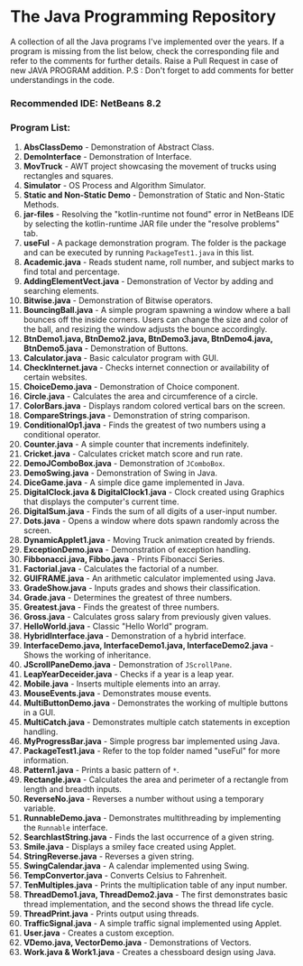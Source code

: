 # The Java Programming Repository

A collection of all the Java programs I've implemented over the years. If a program is missing from the list below, check the corresponding file and refer to the comments for further details. Raise a Pull Request in case of new JAVA PROGRAM addition. 
P.S : Don't forget to add comments for better understandings in the code.

### Recommended IDE: NetBeans 8.2

### Program List:

1. **AbsClassDemo** - Demonstration of Abstract Class.
2. **DemoInterface** - Demonstration of Interface.
3. **MovTruck** - AWT project showcasing the movement of trucks using rectangles and squares.
4. **Simulator** - OS Process and Algorithm Simulator.
5. **Static and Non-Static Demo** - Demonstration of Static and Non-Static Methods.
6. **jar-files** - Resolving the "kotlin-runtime not found" error in NetBeans IDE by selecting the kotlin-runtime JAR file under the "resolve problems" tab.
7. **useFul** - A package demonstration program. The folder is the package and can be executed by running `PackageTest1.java` in this list.
8. **Academic.java** - Reads student name, roll number, and subject marks to find total and percentage.
9. **AddingElementVect.java** - Demonstration of Vector by adding and searching elements.
10. **Bitwise.java** - Demonstration of Bitwise operators.
11. **BouncingBall.java** - A simple program spawning a window where a ball bounces off the inside corners. Users can change the size and color of the ball, and resizing the window adjusts the bounce accordingly.
12. **BtnDemo1.java, BtnDemo2.java, BtnDemo3.java, BtnDemo4.java, BtnDemo5.java** - Demonstration of Buttons.
13. **Calculator.java** - Basic calculator program with GUI.
14. **CheckInternet.java** - Checks internet connection or availability of certain websites.
15. **ChoiceDemo.java** - Demonstration of Choice component.
16. **Circle.java** - Calculates the area and circumference of a circle.
17. **ColorBars.java** - Displays random colored vertical bars on the screen.
18. **CompareStrings.java** - Demonstration of string comparison.
19. **ConditionalOp1.java** - Finds the greatest of two numbers using a conditional operator.
20. **Counter.java** - A simple counter that increments indefinitely.
21. **Cricket.java** - Calculates cricket match score and run rate.
22. **DemoJComboBox.java** - Demonstration of `JComboBox`.
23. **DemoSwing.java** - Demonstration of Swing in Java.
24. **DiceGame.java** - A simple dice game implemented in Java.
25. **DigitalClock.java & DigitalClock1.java** - Clock created using Graphics that displays the computer's current time.
26. **DigitalSum.java** - Finds the sum of all digits of a user-input number.
27. **Dots.java** - Opens a window where dots spawn randomly across the screen.
28. **DynamicApplet1.java** - Moving Truck animation created by friends.
29. **ExceptionDemo.java** - Demonstration of exception handling.
30. **Fibbonacci.java, Fibbo.java** - Prints Fibonacci Series.
31. **Factorial.java** - Calculates the factorial of a number.
32. **GUIFRAME.java** - An arithmetic calculator implemented using Java.
33. **GradeShow.java** - Inputs grades and shows their classification.
34. **Grade.java** - Determines the greatest of three numbers.
35. **Greatest.java** - Finds the greatest of three numbers.
36. **Gross.java** - Calculates gross salary from previously given values.
37. **HelloWorld.java** - Classic "Hello World" program.
38. **HybridInterface.java** - Demonstration of a hybrid interface.
39. **InterfaceDemo.java, InterfaceDemo1.java, InterfaceDemo2.java** - Shows the working of inheritance.
40. **JScrollPaneDemo.java** - Demonstration of `JScrollPane`.
41. **LeapYearDeceider.java** - Checks if a year is a leap year.
42. **Mobile.java** - Inserts multiple elements into an array.
43. **MouseEvents.java** - Demonstrates mouse events.
44. **MultiButtonDemo.java** - Demonstrates the working of multiple buttons in a GUI.
45. **MultiCatch.java** - Demonstrates multiple catch statements in exception handling.
46. **MyProgressBar.java** - Simple progress bar implemented using Java.
47. **PackageTest1.java** - Refer to the top folder named "useFul" for more information.
48. **Pattern1.java** - Prints a basic pattern of `*`.
49. **Rectangle.java** - Calculates the area and perimeter of a rectangle from length and breadth inputs.
50. **ReverseNo.java** - Reverses a number without using a temporary variable.
51. **RunnableDemo.java** - Demonstrates multithreading by implementing the `Runnable` interface.
52. **SearchlastString.java** - Finds the last occurrence of a given string.
53. **Smile.java** - Displays a smiley face created using Applet.
54. **StringReverse.java** - Reverses a given string.
55. **SwingCalendar.java** - A calendar implemented using Swing.
56. **TempConvertor.java** - Converts Celsius to Fahrenheit.
57. **TenMultiples.java** - Prints the multiplication table of any input number.
58. **ThreadDemo1.java, ThreadDemo2.java** - The first demonstrates basic thread implementation, and the second shows the thread life cycle.
59. **ThreadPrint.java** - Prints output using threads.
60. **TrafficSignal.java** - A simple traffic signal implemented using Applet.
61. **User.java** - Creates a custom exception.
62. **VDemo.java, VectorDemo.java** - Demonstrations of Vectors.
63. **Work.java & Work1.java** - Creates a chessboard design using Java.
